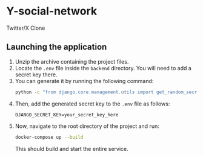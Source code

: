 # Y-social-network
Twitter/X Clone

## Launching the application
1. Unzip the archive containing the project files.
2. Locate the `.env` file inside the `backend` directory. You will need to add a secret key there.
3. You can generate it by running the following command:
    ```bash
    python -c "from django.core.management.utils import get_random_secret_key; print(get_random_secret_key())"
    ```
4. Then, add the generated secret key to the `.env` file as follows:
    ```env
    DJANGO_SECRET_KEY=your_secret_key_here
    ```
5. Now, navigate to the root directory of the project and run:
    ```bash
    docker-compose up --build
    ```
    This should build and start the entire service.

